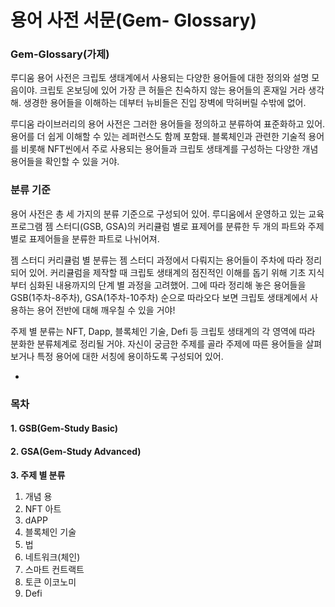 # 용어 사전 서문(Gem- Glossary)

### Gem-Glossary(가제)

&#x20;루디움 용어 사전은 크립토 생태계에서 사용되는 다양한 용어들에 대한 정의와 설명 모음이야. 크립토 온보딩에 있어 가장 큰 허들은 친숙하지 않는 용어들의 혼재일 거라 생각해. 생경한 용어들을 이해하는 데부터 뉴비들은 진입 장벽에 막혀버릴 수밖에 없어.

&#x20;루디움 라이브러리의 용어 사전은 그러한 용어들을 정의하고 분류하여 표준화하고 있어. 용어를 더 쉽게 이해할 수 있는 레퍼런스도 함께 포함돼. 블록체인과 관련한 기술적 용어를 비롯해 NFT씬에서 주로 사용되는 용어들과 크립토 생태계를 구성하는 다양한 개념 용어들을 확인할 수 있을 거야.

### **분류 기준**

용어 사전은 총 세 가지의 분류 기준으로 구성되어 있어. 루디움에서 운영하고 있는 교육 프로그램 젬 스터디(GSB, GSA)의 커리큘럼 별로 표제어를 분류한 두 개의 파트와 주제 별로 표제어들을 분류한 파트로 나뉘어져.

젬 스터디 커리큘럼 별 분류는 젬 스터디 과정에서 다뤄지는 용어들이 주차에 따라 정리되어 있어. 커리큘럼을 제작할 때 크립토 생태계의 점진적인 이해를 돕기 위해 기초 지식부터 심화된 내용까지의 단계 별 과정을 고려했어. 그에 따라 정리해 놓은 용어들을 GSB(1주차-8주차), GSA(1주차-10주차) 순으로 따라오다 보면 크립토 생태계에서 사용하는 용어 전반에 대해 깨우칠 수 있을 거야!

주제 별 분류는 NFT, Dapp, 블록체인 기술, Defi 등 크립토 생태계의 각 영역에 따라 분화한 분류체계로 정리될 거야. 자신이 궁금한 주제를 골라 주제에 따른 용어들을 살펴보거나 특정 용어에 대한 서칭에 용이하도록 구성되어 있어.

*

### 목차

#### 1. GSB(Gem-Study Basic)



#### 2. GSA(Gem-Study Advanced)



**3. 주제 별 분류**

1. 개념 용
2. NFT 아트
3. dAPP
4. 블록체인 기술
5. 법
6. 네트워크(체인)
7. 스마트 컨트랙트
8. 토큰 이코노미
9. Defi
